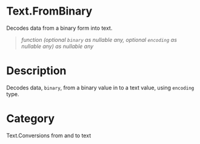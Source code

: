 ﻿# Text.FromBinary
Decodes data from a binary form into text.
> _function (optional <code>binary</code> as nullable any, optional <code>encoding</code> as nullable any) as nullable any_
# Description 
Decodes data, <code>binary</code>, from a binary value in to a text value, using <code>encoding</code> type.

# Category 
Text.Conversions from and to text
